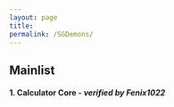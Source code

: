 ```yaml
---
layout: page
title: 
permalink: /SGDemons/
---
```


## **Mainlist**


#### 1. Calculator Core - *verified by Fenix1022*
